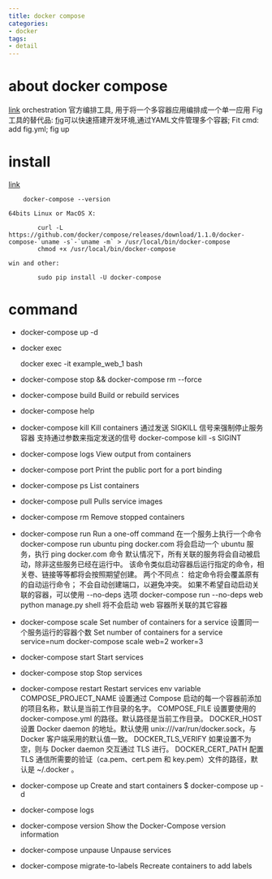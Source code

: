 ```yaml
---
title: docker compose
categories:
- docker
tags:
- detail
---
```


# about docker compose

[link](https://docs.docker.com/compose/)
orchestration 官方编排工具, 用于将一个多容器应用编排成一个单一应用
Fig工具的替代品: [fig](http://www.fig.sh/)可以快速搭建开发环境,通过YAML文件管理多个容器;
Fit cmd: add fig.yml; fig up

# install

[link](http://docs.docker.com/compose/install/)
            
        docker-compose --version

    64bits Linux or MacOS X:

            curl -L https://github.com/docker/compose/releases/download/1.1.0/docker-compose-`uname -s`-`uname -m` > /usr/local/bin/docker-compose
            chmod +x /usr/local/bin/docker-compose
    
    win and other:

            sudo pip install -U docker-compose
# command

- docker-compose up -d

- docker exec
    
    docker exec -it example_web_1 bash

- docker-compose stop && docker-compose rm --force

- docker-compose build
    Build or rebuild services

- docker-compose help

- docker-compose kill
    Kill containers 通过发送 SIGKILL 信号来强制停止服务容器
    支持通过参数来指定发送的信号
        docker-compose kill -s SIGINT

- docker-compose logs
    View output from containers

- docker-compose port
    Print the public port for a port binding

- docker-compose ps
    List containers

- docker-compose pull
    Pulls service images

- docker-compose rm
    Remove stopped containers

- docker-compose run
    Run a one-off command 在一个服务上执行一个命令
    docker-compose run ubuntu ping docker.com
        将会启动一个 ubuntu 服务，执行 ping docker.com 命令
    默认情况下，所有关联的服务将会自动被启动，除非这些服务已经在运行中。
    该命令类似启动容器后运行指定的命令，相关卷、链接等等都将会按照期望创建。
    两个不同点：
        给定命令将会覆盖原有的自动运行命令；
        不会自动创建端口，以避免冲突。
    如果不希望自动启动关联的容器，可以使用 --no-deps 选项
        docker-compose run --no-deps web python manage.py shell
        将不会启动 web 容器所关联的其它容器
- docker-compose scale
    Set number of containers for a service 设置同一个服务运行的容器个数
    Set number of containers for a service
    service=num
    docker-compose scale web=2 worker=3

- docker-compose start
    Start services

- docker-compose stop
    Stop services

- docker-compose restart
    Restart services
        env variable
            COMPOSE_PROJECT_NAME
                设置通过 Compose 启动的每一个容器前添加的项目名称，默认是当前工作目录的名字。
            COMPOSE_FILE
                设置要使用的 docker-compose.yml 的路径。默认路径是当前工作目录。
            DOCKER_HOST
                设置 Docker daemon 的地址。默认使用 unix:///var/run/docker.sock，与 Docker 客户端采用的默认值一致。
            DOCKER_TLS_VERIFY
                如果设置不为空，则与 Docker daemon 交互通过 TLS 进行。
            DOCKER_CERT_PATH
                配置 TLS 通信所需要的验证（ca.pem、cert.pem 和 key.pem）文件的路径，默认是 ~/.docker 。

- docker-compose up
    Create and start containers
    $ docker-compose up -d

- docker-compose logs

- docker-compose version
    Show the Docker-Compose version information

- docker-compose unpause
    Unpause services

- docker-compose migrate-to-labels
    Recreate containers to add labels
   